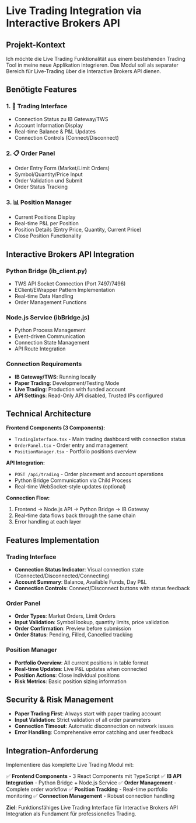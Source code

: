 # Live Trading Integration via Interactive Brokers API

## Projekt-Kontext
Ich möchte die Live Trading Funktionalität aus einem bestehenden Trading Tool in meine neue Applikation integrieren. Das Modul soll als separater Bereich für Live-Trading über die Interactive Brokers API dienen.

## Benötigte Features

### 1. 🔗 Trading Interface
- Connection Status zu IB Gateway/TWS
- Account Information Display
- Real-time Balance & P&L Updates
- Connection Controls (Connect/Disconnect)

### 2. 📋 Order Panel  
- Order Entry Form (Market/Limit Orders)
- Symbol/Quantity/Price Input
- Order Validation und Submit
- Order Status Tracking

### 3. 📊 Position Manager
- Current Positions Display
- Real-time P&L per Position
- Position Details (Entry Price, Quantity, Current Price)
- Close Position Functionality

## Interactive Brokers API Integration

### Python Bridge (ib_client.py)
- TWS API Socket Connection (Port 7497/7496)
- EClient/EWrapper Pattern Implementation
- Real-time Data Handling
- Order Management Functions

### Node.js Service (ibBridge.js)
- Python Process Management
- Event-driven Communication
- Connection State Management
- API Route Integration

### Connection Requirements
- **IB Gateway/TWS**: Running locally
- **Paper Trading**: Development/Testing Mode
- **Live Trading**: Production with funded account
- **API Settings**: Read-Only API disabled, Trusted IPs configured

## Technical Architecture

**Frontend Components (3 Components):**
- `TradingInterface.tsx` - Main trading dashboard with connection status
- `OrderPanel.tsx` - Order entry and management
- `PositionManager.tsx` - Portfolio positions overview

**API Integration:**
- `POST /api/trading` - Order placement and account operations
- Python Bridge Communication via Child Process
- Real-time WebSocket-style updates (optional)

**Connection Flow:**
1. Frontend → Node.js API → Python Bridge → IB Gateway
2. Real-time data flows back through the same chain
3. Error handling at each layer

## Features Implementation

### Trading Interface
- **Connection Status Indicator**: Visual connection state (Connected/Disconnected/Connecting)
- **Account Summary**: Balance, Available Funds, Day P&L
- **Connection Controls**: Connect/Disconnect buttons with status feedback

### Order Panel  
- **Order Types**: Market Orders, Limit Orders
- **Input Validation**: Symbol lookup, quantity limits, price validation
- **Order Confirmation**: Preview before submission
- **Order Status**: Pending, Filled, Cancelled tracking

### Position Manager
- **Portfolio Overview**: All current positions in table format
- **Real-time Updates**: Live P&L updates when connected
- **Position Actions**: Close individual positions
- **Risk Metrics**: Basic position sizing information

## Security & Risk Management

- **Paper Trading First**: Always start with paper trading account
- **Input Validation**: Strict validation of all order parameters
- **Connection Timeout**: Automatic disconnection on network issues
- **Error Handling**: Comprehensive error catching and user feedback

## Integration-Anforderung

Implementiere das komplette Live Trading Modul mit:

✅ **Frontend Components** - 3 React Components mit TypeScript
✅ **IB API Integration** - Python Bridge + Node.js Service
✅ **Order Management** - Complete order workflow
✅ **Position Tracking** - Real-time portfolio monitoring
✅ **Connection Management** - Robust connection handling

**Ziel**: Funktionsfähiges Live Trading Interface für Interactive Brokers API Integration als Fundament für professionelles Trading.